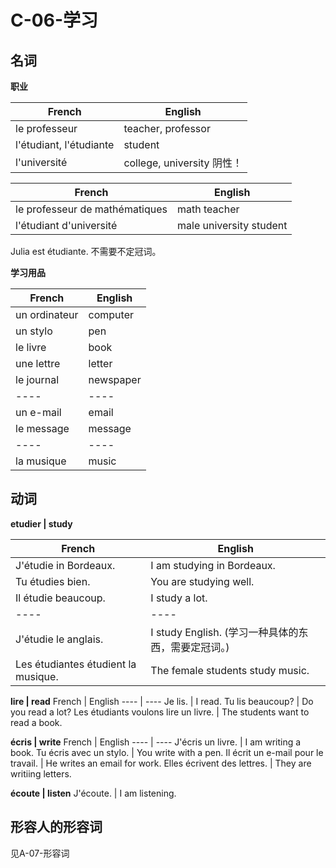 # C-06-学习

## 名词

**职业**

French | English
---- | ----
le professeur | teacher, professor
l'étudiant, l'étudiante | student
l'université | college, university 阴性！

French | English
---- | ----
le professeur de mathématiques | math teacher
l'étudiant d'université | male university student
Julia est étudiante. 不需要不定冠词。

**学习用品**

French | English
---- | ----
un ordinateur | computer
un stylo | pen
le livre | book
une lettre | letter
le journal | newspaper
---- | ----
un e-mail | email
le message | message
---- | ----
la musique | music

## 动词

**etudier | study**

French | English
---- | ----
J'étudie in Bordeaux. | I am studying in Bordeaux.
Tu étudies bien. | You are studying well.
Il étudie beaucoup. | I study a lot.
---- | ----
J'étudie le anglais. | I study English. (学习一种具体的东西，需要定冠词。)
Les étudiantes étudient la musique. | The female students study music.

**lire | read**
French | English
---- | ----
Je lis. | I read.
Tu lis beaucoup? | Do you read a lot?
Les étudiants voulons lire un livre. | The students want to read a book.

**écris | write**
French | English
---- | ----
J'écris un livre. | I am writing a book.
Tu écris avec un stylo. | You write with a pen.
Il écrit un e-mail pour le travail. | He writes an email for work.
Elles écrivent des lettres. | They are writiing letters.

**écoute | listen**
J'écoute. | I am listening.

## 形容人的形容词

见A-07-形容词